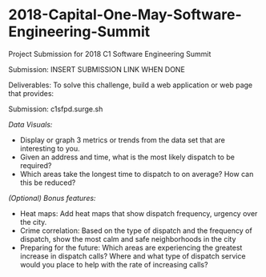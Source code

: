 # 2018-Capital-One-May-Software-Engineering-Summit
Project Submission for 2018 C1 Software Engineering Summit

Submission: INSERT SUBMISSION LINK WHEN DONE

Deliverables: 
To solve this challenge, build a web application or web page that provides:

Submission: c1sfpd.surge.sh

*Data Visuals:* 

* Display or graph 3 metrics or trends from the data set that are interesting to you.
* Given an address and time, what is the most likely dispatch to be required?
* Which areas take the longest time to dispatch to on average? How can this be reduced? 
  

*(Optional) Bonus features:*

* Heat maps: Add heat maps that show dispatch frequency, urgency over the city.
* Crime correlation: Based on the type of dispatch and the frequency of dispatch, show the most calm and safe neighborhoods in the city
* Preparing for the future: Which areas are experiencing the greatest increase in dispatch calls? Where and what type of dispatch service would you place to help with   the rate of increasing calls?

